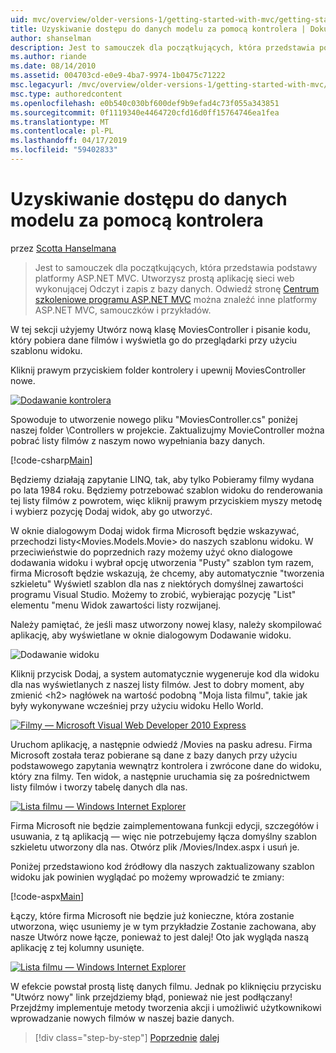 ```yaml
---
uid: mvc/overview/older-versions-1/getting-started-with-mvc/getting-started-with-mvc-part5
title: Uzyskiwanie dostępu do danych modelu za pomocą kontrolera | Dokumentacja firmy Microsoft
author: shanselman
description: Jest to samouczek dla początkujących, która przedstawia podstawy platformy ASP.NET MVC. Utwórz prostą aplikację sieci web wykonującej Odczyt i zapis z bazy danych.
ms.author: riande
ms.date: 08/14/2010
ms.assetid: 004703cd-e0e9-4ba7-9974-1b0475c71222
msc.legacyurl: /mvc/overview/older-versions-1/getting-started-with-mvc/getting-started-with-mvc-part5
msc.type: authoredcontent
ms.openlocfilehash: e0b540c030bf600def9b9efad4c73f055a343851
ms.sourcegitcommit: 0f1119340e4464720cfd16d0ff15764746ea1fea
ms.translationtype: MT
ms.contentlocale: pl-PL
ms.lasthandoff: 04/17/2019
ms.locfileid: "59402833"
---
```

# <a name="accessing-your-models-data-from-a-controller"></a>Uzyskiwanie dostępu do danych modelu za pomocą kontrolera

przez [Scotta Hanselmana](https://github.com/shanselman)

> Jest to samouczek dla początkujących, która przedstawia podstawy platformy ASP.NET MVC. Utworzysz prostą aplikację sieci web wykonującej Odczyt i zapis z bazy danych. Odwiedź stronę [Centrum szkoleniowe programu ASP.NET MVC](../../../index.md) można znaleźć inne platformy ASP.NET MVC, samouczków i przykładów.


W tej sekcji użyjemy Utwórz nową klasę MoviesController i pisanie kodu, który pobiera dane filmów i wyświetla go do przeglądarki przy użyciu szablonu widoku.

Kliknij prawym przyciskiem folder kontrolery i upewnij MoviesController nowe.

[![Dodawanie kontrolera](getting-started-with-mvc-part5/_static/image2.png)](getting-started-with-mvc-part5/_static/image1.png)

Spowoduje to utworzenie nowego pliku "MoviesController.cs" poniżej naszej folder \Controllers w projekcie. Zaktualizujmy MovieController można pobrać listy filmów z naszym nowo wypełniania bazy danych.

[!code-csharp[Main](getting-started-with-mvc-part5/samples/sample1.cs)]

Będziemy działają zapytanie LINQ, tak, aby tylko Pobieramy filmy wydana po lata 1984 roku. Będziemy potrzebować szablon widoku do renderowania tej listy filmów z powrotem, więc kliknij prawym przyciskiem myszy metodę i wybierz pozycję Dodaj widok, aby go utworzyć.

W oknie dialogowym Dodaj widok firma Microsoft będzie wskazywać, przechodzi listy&lt;Movies.Models.Movie&gt; do naszych szablonu widoku. W przeciwieństwie do poprzednich razy możemy użyć okno dialogowe dodawania widoku i wybrał opcję utworzenia "Pusty" szablon tym razem, firma Microsoft będzie wskazują, że chcemy, aby automatycznie "tworzenia szkieletu" Wyświetl szablon dla nas z niektórych domyślnej zawartości programu Visual Studio. Możemy to zrobić, wybierając pozycję "List" elementu "menu Widok zawartości listy rozwijanej.

Należy pamiętać, że jeśli masz utworzony nowej klasy, należy skompilować aplikację, aby wyświetlane w oknie dialogowym Dodawanie widoku.

![Dodawanie widoku](getting-started-with-mvc-part5/_static/image3.png)

Kliknij przycisk Dodaj, a system automatycznie wygeneruje kod dla widoku dla nas wyświetlanych z naszej listy filmów. Jest to dobry moment, aby zmienić &lt;h2&gt; nagłówek na wartość podobną "Moja lista filmu", takie jak były wykonywane wcześniej przy użyciu widoku Hello World.

[![Filmy — Microsoft Visual Web Developer 2010 Express](getting-started-with-mvc-part5/_static/image5.png)](getting-started-with-mvc-part5/_static/image4.png)

Uruchom aplikację, a następnie odwiedź /Movies na pasku adresu. Firma Microsoft została teraz pobierane są dane z bazy danych przy użyciu podstawowego zapytania wewnątrz kontrolera i zwrócone dane do widoku, który zna filmy. Ten widok, a następnie uruchamia się za pośrednictwem listy filmów i tworzy tabelę danych dla nas.

[![Lista filmu — Windows Internet Explorer](getting-started-with-mvc-part5/_static/image7.png)](getting-started-with-mvc-part5/_static/image6.png)

Firma Microsoft nie będzie zaimplementowana funkcji edycji, szczegółów i usuwania, z tą aplikacją — więc nie potrzebujemy łącza domyślny szablon szkieletu utworzony dla nas. Otwórz plik /Movies/Index.aspx i usuń je.

Poniżej przedstawiono kod źródłowy dla naszych zaktualizowany szablon widoku jak powinien wyglądać po możemy wprowadzić te zmiany:

[!code-aspx[Main](getting-started-with-mvc-part5/samples/sample2.aspx)]

Łączy, które firma Microsoft nie będzie już konieczne, która zostanie utworzona, więc usuniemy je w tym przykładzie Zostanie zachowana, aby nasze Utwórz nowe łącze, ponieważ to jest dalej! Oto jak wygląda naszą aplikację z tej kolumny usunięte.

[![Lista filmu — Windows Internet Explorer](getting-started-with-mvc-part5/_static/image9.png)](getting-started-with-mvc-part5/_static/image8.png)

W efekcie powstał prostą listę danych filmu. Jednak po kliknięciu przycisku "Utwórz nowy" link przejdziemy błąd, ponieważ nie jest podłączany! Przejdźmy implementuje metody tworzenia akcji i umożliwić użytkownikowi wprowadzanie nowych filmów w naszej bazie danych.

> [!div class="step-by-step"]
> [Poprzednie](getting-started-with-mvc-part4.md)
> [dalej](getting-started-with-mvc-part6.md)
